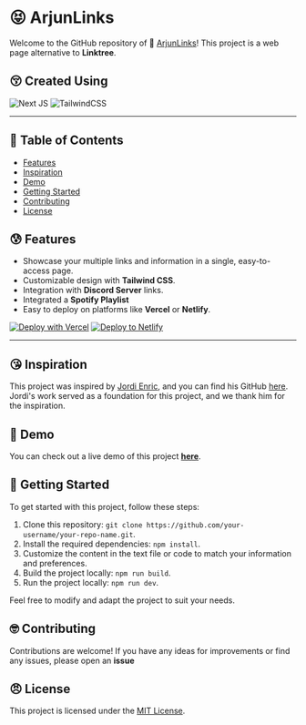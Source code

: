 # 😝 ArjunLinks

Welcome to the GitHub repository of 🤪 [ArjunLinks](https://arjunlinks.vercel.app)! This project is a web page alternative to **Linktree**.


## 😚 Created Using
  
![Next JS](https://img.shields.io/badge/Next-black?style=for-the-badge&logo=next.js&logoColor=white)
![TailwindCSS](https://img.shields.io/badge/tailwindcss-%2338B2AC.svg?style=for-the-badge&logo=tailwind-css&logoColor=white)

---------------------------------------

## 📖 Table of Contents

- [Features](#features)
- [Inspiration](#inspiration)
- [Demo](#demo)
- [Getting Started](#getting-started)
- [Contributing](#contributing)
- [License](#license)

## 😰 Features

- Showcase your multiple links and information in a single, easy-to-access page.
- Customizable design with **Tailwind CSS**.
- Integration with **Discord Server** links.
- Integrated a **Spotify Playlist**
- Easy to deploy on platforms like **Vercel** or **Netlify**.

[![Deploy with Vercel](https://vercel.com/button)](https://vercel.com/new/clone?repository-url=https%3A%2F%2Fgithub.com%2Fnermalcat69%2FArjunLinks%2Ftree%2Fmain)
[![Deploy to Netlify](https://www.netlify.com/img/deploy/button.svg)](https://app.netlify.com/start/deploy?repository=https://github.com/nermalcat69/ArjunLinks)

------------------------------------------

## 😘 Inspiration

This project was inspired by [Jordi Enric](http://jordienric.com/), and you can find his GitHub [here](https://github.com/jordienr). Jordi's work served as a foundation for this project, and we thank him for the inspiration.

## 🥴 Demo

You can check out a live demo of this project **[here](https://arjunlinks.vercel.app)**.

## 🙁 Getting Started

To get started with this project, follow these steps:

1. Clone this repository: `git clone https://github.com/your-username/your-repo-name.git`.
2. Install the required dependencies: `npm install`.
3. Customize the content in the text file or code to match your information and preferences.
4. Build the project locally: `npm run build`.
5. Run the project locally: `npm run dev`.

Feel free to modify and adapt the project to suit your needs.

## 🤓 Contributing

Contributions are welcome! If you have any ideas for improvements or find any issues, please open an **issue**

## 😠 License

This project is licensed under the [MIT License](LICENSE).
